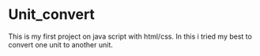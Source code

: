 # Unit_convert
This is my first project on java script with html/css.
In this i tried my best to convert one unit to another unit.
